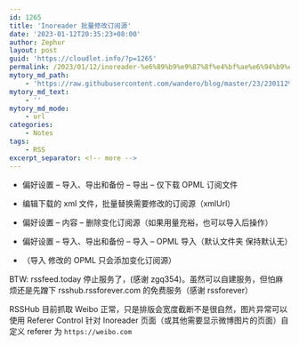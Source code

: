 ```yaml
---
id: 1265
title: 'Inoreader 批量修改订阅源'
date: '2023-01-12T20:35:23+08:00'
author: Zephur
layout: post
guid: 'https://cloudlet.info/?p=1265'
permalink: /2023/01/12/inoreader-%e6%89%b9%e9%87%8f%e4%bf%ae%e6%94%b9%e8%ae%a2%e9%98%85%e6%ba%90/
mytory_md_path:
    - 'https://raw.githubusercontent.com/wandero/blog/master/23/230112%20Inoreader%20%E6%89%B9%E9%87%8F%E4%BF%AE%E6%94%B9%E8%AE%A2%E9%98%85%E6%BA%90.md'
mytory_md_text:
    - ''
mytory_md_mode:
    - url
categories:
    - Notes
tags:
    - RSS
excerpt_separator: <!-- more -->
---
```


- 偏好设置 – 导入、导出和备份 – 导出 – 仅下载 OPML 订阅文件

- 编辑下载的 xml 文件，批量替换需要修改的订阅源（xmlUrl）

- 偏好设置 – 内容 – 删除变化订阅源（如果用量充裕，也可以导入后操作）

- 偏好设置 – 导入、导出和备份 – 导入 – OPML 导入（默认文件夹 保持默认无）

- （导入 修改的 OPML 只会添加变化订阅源）

  <!-- more -->

BTW: rssfeed.today 停止服务了，(感谢 zgq354)。虽然可以自建服务，但怕麻烦还是先蹭下 rsshub.rssforever.com 的免费服务（感谢 rssforever）

RSSHub 目前抓取 Weibo 正常，只是排版会宽度截断不是很自然，图片异常可以使用 Referer Control 针对 Inoreader 页面（或其他需要显示微博图片的页面）自定义 referer 为 `https://weibo.com`